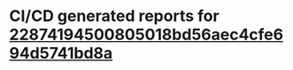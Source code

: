 # CI/CD generated reports for [22874194500805018bd56aec4cfe694d5741bd8a](https://github.com/hydephp/develop/commit/22874194500805018bd56aec4cfe694d5741bd8a)
